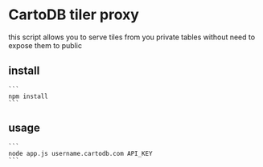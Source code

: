 

# CartoDB tiler proxy
this script allows you to serve tiles from you private tables without need to expose them to public


## install

    ```
    npm install
    ```

## usage

    ```
    node app.js username.cartodb.com API_KEY
    ```






